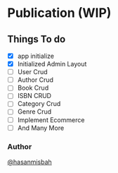 # Publication (WIP)

## Things To do
- [x] app initialize
- [x] Initialized Admin Layout
- [ ] User Crud
- [ ] Author Crud
- [ ] Book Crud
- [ ] ISBN CRUD
- [ ] Category Crud
- [ ] Genre Crud
- [ ] Implement Ecommerce
- [ ] And Many More

### Author
[@hasanmisbah](https://github.com/hasanmisbah/)
